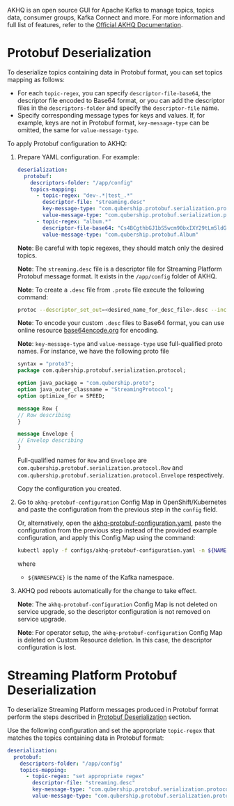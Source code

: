 AKHQ is an open source GUI for Apache Kafka to manage topics, topics data, consumer groups, Kafka Connect and more.
For more information and full list of features, refer to the [Official AKHQ Documentation](https://github.com/tchiotludo/akhq/tree/0.17.0).

# Protobuf Deserialization

To deserialize topics containing data in Protobuf format, you can set topics mapping as follows:

* For each `topic-regex`, you can specify `descriptor-file-base64`, the descriptor file encoded to Base64 format,
  or you can add the descriptor files in the `descriptors-folder` and specify the `descriptor-file` name.
* Specify corresponding message types for keys and values. If, for example, keys are not in Protobuf format,
  `key-message-type` can be omitted, the same for `value-message-type`.

To apply Protobuf configuration to AKHQ:

1. Prepare YAML configuration. For example:

   ```yaml
   deserialization:
     protobuf:          
       descriptors-folder: "/app/config"
       topics-mapping:            
         - topic-regex: "dev-.*|test_.*"
           descriptor-file: "streaming.desc"
           key-message-type: "com.qubership.protobuf.serialization.protocol.Row"
           value-message-type: "com.qubership.protobuf.serialization.protocol.Envelope"
         - topic-regex: "album.*"
           descriptor-file-base64: "Cs4BCgthbGJ1bS5wcm90bxIXY29tLm5ldGNyYWNrZXIucHJvdG9idWYidwoFQWxidW0SFAoFdGl0bGUYASABKAlSBXRpdGxlEhYKBmFydGlzdBgCIAMoCVIGYXJ0aXN0EiEKDHJlbGVhc2VfeWVhchgDIAEoBVILcmVsZWFzZVllYXISHQoKc29uZ190aXRsZRgEIAMoCVIJc29uZ1RpdGxlQiUKF2NvbS5uZXRjcmFja2VyLnByb3RvYnVmQgpBbGJ1bVByb3RvYgZwcm90bzM="
           value-message-type: "com.qubership.protobuf.Album"
   ```

   **Note**: Be careful with topic regexes, they should match only the desired topics.

   **Note**: The `streaming.desc` file is a descriptor file for Streaming Platform Protobuf message format.
   It exists in the `/app/config` folder of AKHQ.

   **Note**: To create a `.desc` file from `.proto` file execute the following command:

   ```bash
   protoc --descriptor_set_out=<desired_name_for_desc_file>.desc --include_imports <name_of_proto_file>.proto
   ```

   **Note**: To encode your custom `.desc` files to Base64 format,
   you can use online resource [base64encode.org](https://www.base64encode.org/) for encoding.
   
   **Note**: `key-message-type` and `value-message-type` use full-qualified proto names. For instance, we have the following proto file
   
   ```protobuf
   syntax = "proto3";
   package com.qubership.protobuf.serialization.protocol;

   option java_package = "com.qubership.proto";
   option java_outer_classname = "StreamingProtocol";
   option optimize_for = SPEED;
   
   message Row {
   // Row describing
   }
   
   message Envelope {
   // Envelop describing
   }
   ```
   
   Full-qualified names for `Row` and `Envelope` are `com.qubership.protobuf.serialization.protocol.Row` and
   `com.qubership.protobuf.serialization.protocol.Envelope` respectively.

   Copy the configuration you created.

2. Go to `akhq-protobuf-configuration` Config Map in OpenShift/Kubernetes and paste the configuration from the previous step in
   the `config` field.

   Or, alternatively, open the [akhq-protobuf-configuration.yaml](configs/akhq-protobuf-configuration.yaml), paste the configuration from
   the previous step instead of the provided example configuration, and apply this Config Map using the command:
   
   ```sh
   kubectl apply -f configs/akhq-protobuf-configuration.yaml -n ${NAMESPACE}
   ```
   
   where

   * `${NAMESPACE}` is the name of the Kafka namespace.

3. AKHQ pod reboots automatically for the change to take effect. 

   **Note**: The `akhq-protobuf-configuration` Config Map is not deleted on service upgrade,
   so the descriptor configuration is not removed on service upgrade.

   **Note**: For operator setup, the `akhq-protobuf-configuration` Config Map is deleted on Custom Resource deletion.
   In this case, the descriptor configuration is lost.

# Streaming Platform Protobuf Deserialization

To deserialize Streaming Platform messages produced in Protobuf format perform the steps described in
[Protobuf Deserialization](#protobuf-deserialization) section.

Use the following configuration and set the appropriate `topic-regex` that matches the topics containing data in Protobuf format:

```yaml
deserialization:
  protobuf:          
    descriptors-folder: "/app/config"
    topics-mapping:            
      - topic-regex: "set appropriate regex"
        descriptor-file: "streaming.desc"
        key-message-type: "com.qubership.protobuf.serialization.protocol.Row"
        value-message-type: "com.qubership.protobuf.serialization.protocol.Envelope"     
```
